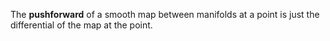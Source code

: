 The **pushforward** of a smooth map between manifolds at a point is just the differential of the map at the point.